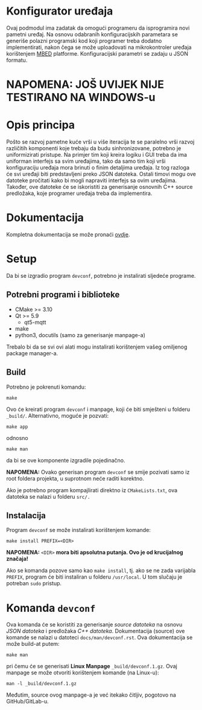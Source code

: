 # Konfigurator uređaja

Ovaj podmodul ima zadatak da omogući programeru da isprogramira novi pametni
uređaj. Na osnovu odabranih konfiguracijskih parametara se generiše polazni
programski kod koji programer treba dodatno implementirati, nakon čega se može
uploadovati na mikrokontroler uređaja korištenjem [MBED](https://mbed.org)
platforme.  Konfiguracijski parametri se zadaju u JSON formatu.

# NAPOMENA: JOŠ UVIJEK NIJE TESTIRANO NA WINDOWS-u

# Opis principa

Pošto se razvoj pametne kuće vrši u više iteracija te se paralelno vrši
razvoj različitih komponenti koje trebaju da budu sinhronizovane, potrebno je
uniformizirati pristupe. Na primjer tim koji kreira logiku i GUI treba da ima
uniforman interfejs sa svim uređajima, tako da samo tim koji vrši
konfiguraciju uređaja mora brinuti o finim detaljima uređaja. Iz tog razloga
će svi uređaji biti predstavljeni preko JSON datoteka. Ostali timovi mogu ove
datoteke pročitati kako bi mogli napraviti interfejs sa ovim uređajima.
Također, ove datoteke će se iskoristiti za generisanje osnovnih C++ source
predložaka, koje programer uređaja treba da implementira.

# Dokumentacija

Kompletna dokumentacija se može pronaći [ovdje](https://siau-devconf.rtfd.io).

# Setup

Da bi se izgradio program `devconf`, potrebno je instalirati sljedeće programe.

## Potrebni programi i biblioteke

- CMake >= 3.10
- Qt >= 5.9
  - qt5-mqtt
- make
- python3, docutils (samo za generisanje manpage-a)

Trebalo bi da se svi ovi alati mogu instalirati korištenjem vašeg omiljenog
package manager-a.

## Build

Potrebno je pokrenuti komandu:

    make

Ovo će kreirati program `devconf` i manpage, koji će biti smješteni u folderu
`_build/`. Alternativno, moguće je pozvati:

    make app

odnosno

    make man

da bi se ove komponente izgradile pojedinačno.

**NAPOMENA:** Ovako generisan program `devconf` se smije pozivati samo iz root
foldera projekta, u suprotnom neće raditi korektno.

Ako je potrebno program kompajlirati direktno iz `CMakeLists.txt`, ova datoteka
se nalazi u folderu `src/.`

## Instalacija

Program `devconf` se može instalirati korištenjem komande:

    make install PREFIX=<DIR>

**NAPOMENA:** `<DIR>` **mora biti apsolutna putanja. Ovo je od krucijalnog značaja!**

Ako se komanda pozove samo kao `make install`, tj. ako se ne zada varijabla
`PREFIX`, program će biti instaliran u folderu `/usr/local`. U tom slučaju
je potreban `sudo` pristup.

# Komanda `devconf`

Ova komanda će se koristiti za generisanje *source datoteka* na osnovu *JSON
datoteka* i predložaka *C++ datoteka*. Dokumentacija (source) ove komande se
nalazi u datoteci `docs/man/devconf.rst`. Ova dokumentacija se može build-at
putem:

    make man

pri čemu će se generisati **Linux Manpage** `_build/devconf.1.gz`. Ovaj manpage se
može otvoriti korištenjem komande (na Linux-u):

    man -l _build/devconf.1.gz

Međutim, source ovog manpage-a je već itekako čitljiv, pogotovo na
GitHub/GitLab-u.


